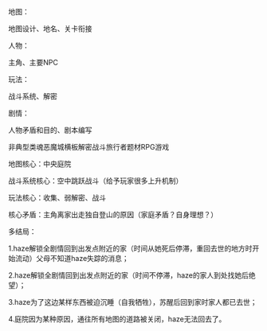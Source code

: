 地图：

地图设计、地名、关卡衔接

人物：

主角、主要NPC

玩法：

战斗系统、解密

剧情：

人物矛盾和目的、剧本编写



非典型类魂恶魔城横板解密战斗旅行者题材RPG游戏

地图核心：中央庭院

战斗系统核心：空中跳跃战斗（给予玩家很多上升机制）

玩法核心：收集、弱解密、战斗

核心矛盾：主角离家出走独自登山的原因（家庭矛盾？自身理想？）

多结局：

1.haze解锁全剧情回到出发点附近的家（时间从她死后停滞，重回去世的地方时开始流动）父母不知道haze失踪的消息；

2.haze解锁全剧情回到出发点附近的家（时间不停滞，haze的家人到处找她后绝望）；

3.haze为了这边某样东西被迫沉睡（自我牺牲），苏醒后回到家时家人都已去世；

4.庭院因为某种原因，通往所有地图的道路被关闭，haze无法回去了。



